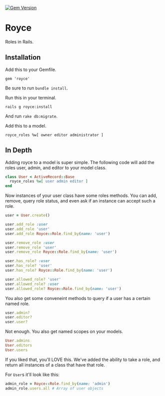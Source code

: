 [![Gem Version](https://badge.fury.io/rb/royce.svg)](http://badge.fury.io/rb/royce)

Royce
======

Roles in Rails.

## Installation

Add this to your Gemfile.

    gem 'royce'
    
Be sure to run `bundle install`.

Run this in your terminal.

    rails g royce:install

And run `rake db:migrate`.

Add this to a model.

    royce_roles %w[ owner editor administrator ]


## In Depth

Adding royce to a model is super simple. The following code will add the roles user, admin, and editor to your model class.

```ruby
class User < ActiveRecord::Base
  royce_roles %w[ user admin editor ]
end
```

Now instances of your user class have some roles methods. You can add, remove, query role status, and even ask if an instance can accept such a role.

```ruby
user = User.create()

user.add_role :user
user.add_role 'user'
user.add_role Royce::Role.find_by(name: 'user')

user.remove_role :user
user.remove_role 'user'
user.remove_role Royce::Role.find_by(name: 'user')

user.has_role? :user
user.has_role? 'user'
user.has_role? Royce::Role.find_by(name: 'user')

user.allowed_role? 'user'
user.allowed_role? :user
user.allowed_role? Royce::Role.find_by(name: 'user')
```

You also get some conveneint methods to query if a user has a certain named role.

```ruby
user.admin?
user.editor?
user.user?
```

Not enough. You also get named scopes on your models.

```ruby
User.admins
User.editors
User.users
```

If you liked that, you'll LOVE this. We've added the ability to take a role, and return all instances of a class that have that role.

For `User`s it'll look like this:

```ruby
admin_role = Royce::Role.find_by(name: 'admin')
admin_role.users.all # Array of user objects
```


